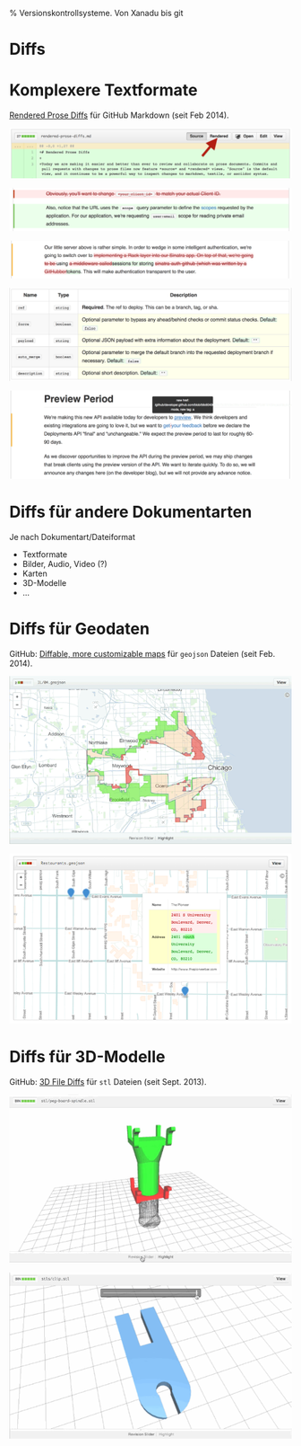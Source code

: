 % Versionskontrollsysteme. Von Xanadu bis git

# Diffs

# Komplexere Textformate

[Rendered Prose Diffs](https://github.com/blog/1784-rendered-prose-diffs)
für GitHub Markdown (seit Feb 2014).

![](img/github-md-diff-1.png)

![](img/github-md-diff-2.png)

![](img/github-md-diff-3.png)

![](img/github-md-diff-4.png)

![](img/github-md-diff-5.png)

# Diffs für andere Dokumentarten

Je nach Dokumentart/Dateiformat

* Textformate
* Bilder, Audio, Video (?)
* Karten
* 3D-Modelle
* ...

# Diffs für Geodaten

GitHub:
[Diffable, more customizable maps](https://github.com/blog/1772-diffable-more-customizable-maps)
für `geojson` Dateien (seit Feb. 2014). 

![](img/github-map-diff-1.gif)

![](img/github-map-diff-2.png)


# Diffs für 3D-Modelle

GitHub: [3D File Diffs](https://github.com/blog/1633-3d-file-diffs)
für `stl` Dateien (seit Sept. 2013).

![](img/github-3dfile-diff-1.gif)

![](img/github-3dfile-diff-2.gif)

